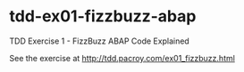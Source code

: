 # tdd-ex01-fizzbuzz-abap
TDD Exercise 1 - FizzBuzz ABAP Code Explained

See the exercise at http://tdd.pacroy.com/ex01_fizzbuzz.html
